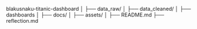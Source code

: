 blakusnaku-titanic-dashboard
│
├── data_raw/ 
│
├── data_cleaned/
│
├── dashboards
│
├── docs/
│
├── assets/
│
├── README.md 
├── reflection.md
